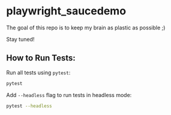# playwright_saucedemo

The goal of this repo is to keep my brain as plastic as possible ;)

Stay tuned!

## How to Run Tests: 

Run all tests using `pytest`:

```bash
pytest 
```
Add `--headless` flag to run tests in headless mode:

```bash
pytest --headless
```